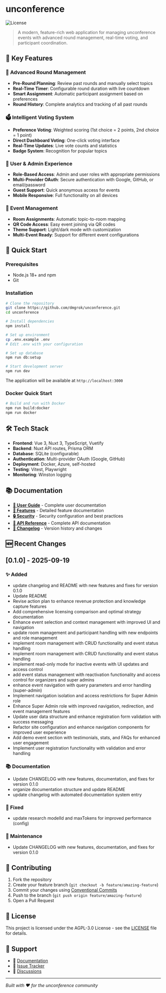 # unconference

![License](https://img.shields.io/badge/license-AGPL-3.0-green.svg)

> A modern, feature-rich web application for managing unconference events with advanced round management, real-time voting, and participant coordination.

## 🌟 Key Features

### 🎯 **Advanced Round Management**
- **Pre-Round Planning**: Review past rounds and manually select topics
- **Real-Time Timer**: Configurable round duration with live countdown
- **Smart Assignment**: Automatic participant assignment based on preferences
- **Round History**: Complete analytics and tracking of all past rounds

### 🗳️ **Intelligent Voting System**
- **Preference Voting**: Weighted scoring (1st choice = 2 points, 2nd choice = 1 point)
- **Direct Dashboard Voting**: One-click voting interface
- **Real-Time Updates**: Live vote counts and statistics
- **Badge System**: Recognition for popular topics

### 👥 **User & Admin Experience**
- **Role-Based Access**: Admin and user roles with appropriate permissions
- **Multi-Provider OAuth**: Secure authentication with Google, GitHub, or email/password
- **Guest Support**: Quick anonymous access for events
- **Mobile Responsive**: Full functionality on all devices

### 🏢 **Event Management**
- **Room Assignments**: Automatic topic-to-room mapping
- **QR Code Access**: Easy event joining via QR codes
- **Theme Support**: Light/dark mode with customization
- **Multi-Event Ready**: Support for different event configurations

## 🚀 Quick Start

### Prerequisites
- Node.js 18+ and npm
- Git

### Installation
```bash
# Clone the repository
git clone https://github.com/dmgrok/unconference.git
cd unconference

# Install dependencies
npm install

# Set up environment
cp .env.example .env
# Edit .env with your configuration

# Set up database
npm run db:setup

# Start development server
npm run dev
```

The application will be available at `http://localhost:3000`

### Docker Quick Start
```bash
# Build and run with Docker
npm run build:docker
npm run docker
```

## 🛠️ Tech Stack

- **Frontend**: Vue 3, Nuxt 3, TypeScript, Vuetify
- **Backend**: Nuxt API routes, Prisma ORM
- **Database**: SQLite (configurable)
- **Authentication**: Multi-provider OAuth (Google, GitHub)
- **Deployment**: Docker, Azure, self-hosted
- **Testing**: Vitest, Playwright
- **Monitoring**: Winston logging

## 📚 Documentation

- **[📖 User Guide](docs/guides/README.md)** - Complete user documentation
- **[🎯 Features](docs/features/README.md)** - Detailed feature documentation
- **[🔒 Security](docs/security/README.md)** - Security configuration and best practices
- **[📡 API Reference](docs/api-documentation.md)** - Complete API documentation
- **[📝 Changelog](docs/CHANGELOG.md)** - Version history and changes

## 🆕 Recent Changes

## [0.1.0] - 2025-09-19

### ✨ Added
- update changelog and README with new features and fixes for version 0.1.0
- Update README
- Revise action plan to enhance revenue protection and knowledge capture features
- Add comprehensive licensing comparison and optimal strategy documentation
- Enhance event selection and context management with improved UI and navigation
- update room management and participant handling with new endpoints and role management
- implement room management with CRUD functionality and event status handling
- implement room management with CRUD functionality and event status handling
- implement read-only mode for inactive events with UI updates and access control
- add event status management with reactivation functionality and access control for organizers and super admins
- enhance event navigation with query parameters and error handling (super-admin)
- Implement navigation isolation and access restrictions for Super Admin role
- Enhance Super Admin role with improved navigation, redirection, and event management features
- Update user data structure and enhance registration form validation with success messaging
- Refactor site configuration and enhance navigation components for improved user experience
- Add demo event section with testimonials, stats, and FAQs for enhanced user engagement
- Implement user registration functionality with validation and error handling

### 📚 Documentation
- Update CHANGELOG with new features, documentation, and fixes for version 0.1.0
- organize documentation structure and update README
- update changelog with automated documentation system entry

### 🐛 Fixed
- update research modelId and maxTokens for improved performance (config)

### 🔧 Maintenance
- Update CHANGELOG with new features, documentation, and fixes for version 0.1.0



## 🤝 Contributing

1. Fork the repository
2. Create your feature branch (`git checkout -b feature/amazing-feature`)
3. Commit your changes using [Conventional Commits](https://conventionalcommits.org/)
4. Push to the branch (`git push origin feature/amazing-feature`)
5. Open a Pull Request

## 📄 License

This project is licensed under the AGPL-3.0 License - see the [LICENSE](LICENSE) file for details.

## 💫 Support

- 📖 [Documentation](docs/)
- 🐛 [Issue Tracker](https://github.com/dmgrok/unconference/issues)
- 💬 [Discussions](https://github.com/dmgrok/unconference/discussions)

---

*Built with ❤️ for the unconference community*
